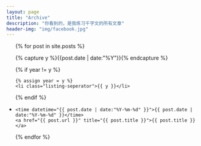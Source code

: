 ```yaml
---
layout: page 
title: "Archive"
description: "你看到的，是我练习千字文的所有文章"
header-img: "img/facebook.jpg"
---
```


<ul class="listing">

{% for post in site.posts %}

  {% capture y %}{{post.date | date:"%Y"}}{% endcapture %}

  {% if year != y %}

    {% assign year = y %}
    <li class="listing-seperator">{{ y }}</li>

  {% endif %}

  <li class="listing-item">

    <time datetime="{{ post.date | date:"%Y-%m-%d" }}">{{ post.date | date:"%Y-%m-%d" }}</time>
    <a href="{{ post.url }}" title="{{ post.title }}">{{ post.title }}</a>

  </li>

{% endfor %}

</ul>
